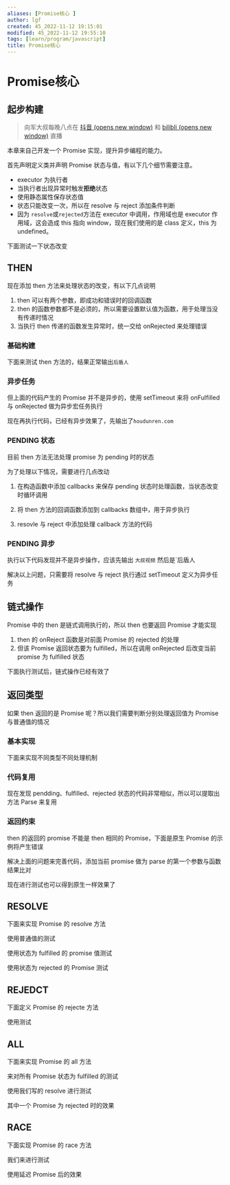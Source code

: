 ```yaml
---
aliases: [Promise核心 ]
author: lgf
created: 45_2022-11-12 19:15:01
modified: 45_2022-11-12 19:55:10
tags: [learn/program/javascript]
title: Promise核心 
---
```

# Promise核心
## 起步构建

> 向军大叔每晚八点在 [抖音 (opens new window)](https://live.douyin.com/houdunren) 和 [bilibli (opens new window)](https://space.bilibili.com/282190994) 直播

本章来自己开发一个 Promise 实现，提升异步编程的能力。

首先声明定义类并声明 Promise 状态与值，有以下几个细节需要注意。

-   executor 为执行者
-   当执行者出现异常时触发**拒绝**状态
-   使用静态属性保存状态值
-   状态只能改变一次，所以在 resolve 与 reject 添加条件判断
-   因为 `resolve`或`rejected`方法在 executor 中调用，作用域也是 executor 作用域，这会造成 this 指向 window，现在我们使用的是 class 定义，this 为 undefined。

下面测试一下状态改变

## THEN

现在添加 then 方法来处理状态的改变，有以下几点说明

1.  then 可以有两个参数，即成功和错误时的回调函数
2.  then 的函数参数都不是必须的，所以需要设置默认值为函数，用于处理当没有传递时情况
3.  当执行 then 传递的函数发生异常时，统一交给 onRejected 来处理错误

### 基础构建

下面来测试 then 方法的，结果正常输出`后盾人`

### 异步任务

但上面的代码产生的 Promise 并不是异步的，使用 setTimeout 来将 onFulfilled 与 onRejected 做为异步宏任务执行

现在再执行代码，已经有异步效果了，先输出了`houdunren.com`

### PENDING 状态

目前 then 方法无法处理 promise 为 pending 时的状态

为了处理以下情况，需要进行几点改动

1.  在构造函数中添加 callbacks 来保存 pending 状态时处理函数，当状态改变时循环调用
    
2.  将 then 方法的回调函数添加到 callbacks 数组中，用于异步执行
    
3.  resovle 与 reject 中添加处理 callback 方法的代码
    

### PENDING 异步

执行以下代码发现并不是异步操作，应该先输出 `大叔视频` 然后是\`后盾人

解决以上问题，只需要将 resolve 与 reject 执行通过 setTimeout 定义为异步任务

## 链式操作

Promise 中的 then 是链式调用执行的，所以 then 也要返回 Promise 才能实现

1.  then 的 onReject 函数是对前面 Promise 的 rejected 的处理
2.  但该 Promise 返回状态要为 fulfilled，所以在调用 onRejected 后改变当前 promise 为 fulfilled 状态

下面执行测试后，链式操作已经有效了

## 返回类型

如果 then 返回的是 Promise 呢？所以我们需要判断分别处理返回值为 Promise 与普通值的情况

### 基本实现

下面来实现不同类型不同处理机制

### 代码复用

现在发现 pendding、fulfilled、rejected 状态的代码非常相似，所以可以提取出方法 Parse 来复用

### 返回约束

then 的返回的 promise 不能是 then 相同的 Promise，下面是原生 Promise 的示例将产生错误

解决上面的问题来完善代码，添加当前 promise 做为 parse 的第一个参数与函数结果比对

现在进行测试也可以得到原生一样效果了

## RESOLVE

下面来实现 Promise 的 resolve 方法

使用普通值的测试

使用状态为 fulfilled 的 promise 值测试

使用状态为 rejected 的 Promise 测试

## REJEDCT

下面定义 Promise 的 rejecte 方法

使用测试

## ALL

下面来实现 Promise 的 all 方法

来对所有 Promise 状态为 fulfilled 的测试

使用我们写的 resolve 进行测试

其中一个 Promise 为 rejected 时的效果

## RACE

下面实现 Promise 的 race 方法

我们来进行测试

使用延迟 Promise 后的效果
